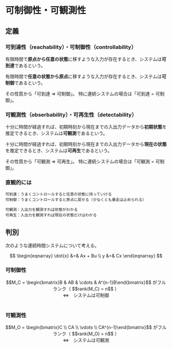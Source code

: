 # 可制御性・可観測性

## 定義

### 可到達性（reachability）・可制御性（controllability）

有限時間で**原点から任意の状態**に移すような入力が存在するとき、システムは**可到達**であるという。

有限時間で**任意の状態から原点**に移すような入力が存在するとき、システムは**可制御**であるという。

その性質から「可到達 ⇒ 可制御」。
特に連続システムの場合は「可到達 = 可制御」。

### 可観測性（obserbability）・可再生性（detectability）

十分に時間が経過すれば、初期時刻から現在までの入出力データから**初期状態**を推定できるとき、システムは**可観測**であるという。

十分に時間が経過すれば、初期時刻から現在までの入出力データから**現在の状態**を推定できるとき、システムは**可再生**であるという。

その性質から「可観測 ⇒ 可再生」。
特に連続システムの場合は「可観測 = 可制御」。

### 直観的には

```
可到達：うまくコントロールすると任意の状態に持っていける
可制御：うまくコントロールすると原点に戻せる（少なくとも暴走は止められる）

可観測：入出力を観測すれば状態がわかる
可再生：入出力を観測すれば現在の状態だけはわかる
```

## 判別

次のような連続時間システムについて考える。

$$
\begin{eqnarray}
\dot{x} &=& Ax + Bu \\
y &=& Cx
\end{eqnarray}
$$

### 可制御性

<center>
$$M_C = \begin{bmatrix}B & AB & \cdots & A^{n-1}B\end{bmatrix}$$ がフルランク（ $$rank(M_C) = n$$ ）<br />⇔　システムは可制御
</center><br />

### 可観測性

<center>
$$M_O = \begin{bmatrix}C \\ CA \\ \vdots \\ CA^{n-1}\end{bmatrix}$$ がフルランク（ $$rank(M_O) = n$$ ）<br />⇔　システムは可観測
</center><br />
